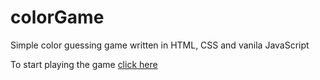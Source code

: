 # colorGame
Simple color guessing game written in HTML, CSS and vanila JavaScript

To start playing the game [click here](colorGame.html)
